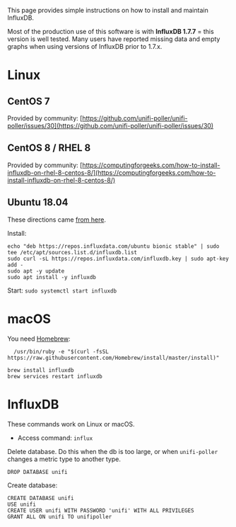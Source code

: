 This page provides simple instructions on how to install and maintain InfluxDB.

Most of the production use of this software is with **InfluxDB 1.7.7** = this version is well tested.
Many users have reported missing data and empty graphs when using versions of InfluxDB prior to 1.7.x.

# Linux

## CentOS 7

Provided by community:
[https://github.com/unifi-poller/unifi-poller/issues/30](https://github.com/unifi-poller/unifi-poller/issues/30)

## CentOS 8 / RHEL 8

Provided by community:
[https://computingforgeeks.com/how-to-install-influxdb-on-rhel-8-centos-8/](https://computingforgeeks.com/how-to-install-influxdb-on-rhel-8-centos-8/)

## Ubuntu 18.04

These directions came [from here](https://github.com/unifi-poller/unifi-poller/issues/26).

Install:

```shell
echo "deb https://repos.influxdata.com/ubuntu bionic stable" | sudo tee /etc/apt/sources.list.d/influxdb.list
sudo curl -sL https://repos.influxdata.com/influxdb.key | sudo apt-key add -
sudo apt -y update
sudo apt install -y influxdb
```

Start: `sudo systemctl start influxdb`

# macOS

You need [Homebrew](https://brew.sh/):

```shell
  /usr/bin/ruby -e "$(curl -fsSL https://raw.githubusercontent.com/Homebrew/install/master/install)"
```

```shell
brew install influxdb
brew services restart influxdb
```

# InfluxDB

These commands work on Linux or macOS.

-   Access command: `influx`

Delete database. Do this when the db is too large, or when `unifi-poller` changes a metric type to another type.

```shell
DROP DATABASE unifi
```

Create database:

```shell
CREATE DATABASE unifi
USE unifi
CREATE USER unifi WITH PASSWORD 'unifi' WITH ALL PRIVILEGES
GRANT ALL ON unifi TO unifipoller
```
